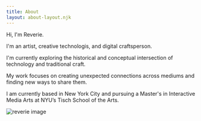 ```yaml
---
title: About
layout: about-layout.njk
---
```

<div class="about-page">
        <div class="about-text">
        <p>Hi, I'm Reverie.</p>
        <p>I'm an artist, creative technologis, and digital craftsperson.</p>
        <p>I'm currently exploring the historical and conceptual intersection of technology and traditional craft. </p>
        <p>My work focuses on creating unexpected connections across mediums and finding new ways to share them.</p>
        <p>I am currently based in New York City and pursuing a Master's in Interactive Media Arts at NYU’s Tisch School of the Arts.</p>
        </div>
        <img src="/images/reverie.jpg" class="about-image"alt="reverie image"/>
    </div>